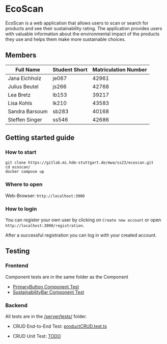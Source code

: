 # EcoScan

EcoScan is a web application that allows users to scan or search for products and see their sustainability rating. The application provides users with valuable information about the environmental impact of the products they use and helps them make more sustainable choices.

## Members

| Full Name      | Student Short | Matriculation Number |
|----------------|---------------|----------------------|
| Jana Eichholz  | je067         | 42961                |
| Julius Beutel  | js266         | 42768                |
| Lea Bretz      | lb153         | 39217                |
| Lisa Kohls     | lk210         | 43583                |
| Sandra Barsoum | sb283         | 40168                |
| Steffen Singer | ss546         | 42686                |


## Getting started guide

### How to start

```
git clone https://gitlab.mi.hdm-stuttgart.de/mwa/ss23/ecoscan.git
cd ecoscan/
docker compose up
```

### Where to open

Web-Browser: `http://localhost:3000`

### How to login

You can register your own user by clicking on `Create new account` or open `http://localhost:3000/registration`.

After a successful registration you can log in with your created account.

## Testing

### Frontend

Component tests are in the same folder as the Component
- [PrimaryButton Component Test](./client/src/components/buttons/ButtonPrimary.test.tsx)
- [SustainabilityBar Component Test](./client/src/components/sustainabilitybar/SustainabilityBar.test.tsx)

### Backend

All tests are in the [/server/tests/](./server/tests) folder.

- CRUD End-to-End Test: [productCRUD.test.ts](./server/tests/productCRUD.test.ts)

- CRUD Unit Test: [TODO](TODO)


